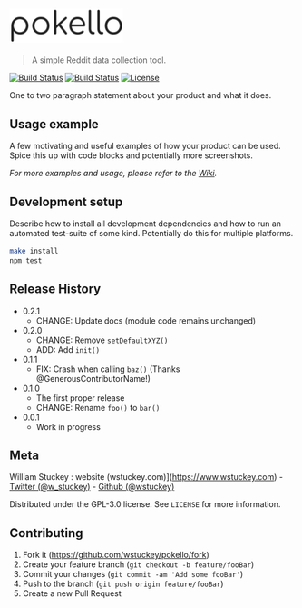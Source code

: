 <a href="#"><img src="./assets/asset_logo.png" alt="pokello" width="200"/></a>
---

> A simple Reddit data collection tool.

[![Build Status][stars-image]][stars-url]
[![Build Status][forks-image]][forks-url]
[![License][license-image]][license-url]

One to two paragraph statement about your product and what it does.


## Usage example

A few motivating and useful examples of how your product can be used. Spice this up with code blocks and potentially more screenshots.

_For more examples and usage, please refer to the [Wiki][wiki]._

## Development setup

Describe how to install all development dependencies and how to run an automated test-suite of some kind. Potentially do this for multiple platforms.

```sh
make install
npm test
```

## Release History

* 0.2.1
    * CHANGE: Update docs (module code remains unchanged)
* 0.2.0
    * CHANGE: Remove `setDefaultXYZ()`
    * ADD: Add `init()`
* 0.1.1
    * FIX: Crash when calling `baz()` (Thanks @GenerousContributorName!)
* 0.1.0
    * The first proper release
    * CHANGE: Rename `foo()` to `bar()`
* 0.0.1
    * Work in progress

## Meta

William Stuckey :
   website (wstuckey.com)](https://www.wstuckey.com) - [Twitter (@w_stuckey)](https://twitter.com/w_stuckey) - [Github (@wstuckey)](https://github.com/wstuckey)

Distributed under the GPL-3.0 license. See ``LICENSE`` for more information.


## Contributing

1. Fork it (<https://github.com/wstuckey/pokello/fork>)
2. Create your feature branch (`git checkout -b feature/fooBar`)
3. Commit your changes (`git commit -am 'Add some fooBar'`)
4. Push to the branch (`git push origin feature/fooBar`)
5. Create a new Pull Request

<!-- Markdown link & img dfn's -->
[forks-image]: https://img.shields.io/github/forks/wstuckey/pokello.svg?style=flat-square
[forks-url]: https://github.com/wstuckey/pokello
[stars-image]: https://img.shields.io/github/stars/wstuckey/pokello.svg?style=flat-square
[stars-url]: https://github.com/wstuckey/pokello
[license-image]: https://img.shields.io/github/license/william-stuckey/pokello.svg?style=flat-square
[license-url]: https://github.com/wstuckey/pokello
[wiki]: https://github.com/wstuckey/pokello/wiki

